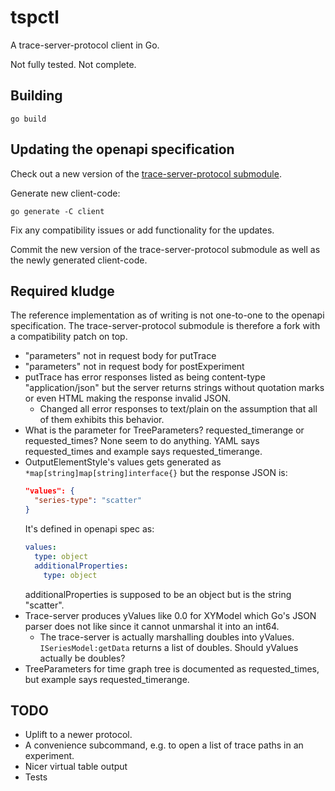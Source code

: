 # tspctl

A trace-server-protocol client in Go.

Not fully tested. Not complete.

## Building

```
go build
```

## Updating the openapi specification

Check out a new version of the [trace-server-protocol
submodule](client/trace-server-protocol).

Generate new client-code:
```
go generate -C client
```

Fix any compatibility issues or add functionality for the updates.

Commit the new version of the trace-server-protocol submodule as well
as the newly generated client-code.

## Required kludge

The reference implementation as of writing is not one-to-one to the
openapi specification. The trace-server-protocol submodule is
therefore a fork with a compatibility patch on top.

- "parameters" not in request body for putTrace
- "parameters" not in request body for postExperiment
- putTrace has error responses listed as being content-type
  "application/json" but the server returns strings without quotation
  marks or even HTML making the response invalid JSON.
  - Changed all error responses to text/plain on the assumption that
    all of them exhibits this behavior.
- What is the parameter for TreeParameters? requested\_timerange or
  requested\_times? None seem to do anything. YAML says
  requested\_times and example says requested\_timerange.
- OutputElementStyle's values gets generated as
  `*map[string]map[string]interface{}` but the response JSON is:
  ```json
  "values": {
    "series-type": "scatter"
  }
  ```
  It's defined in openapi spec as:
  ```yaml
  values:
    type: object
    additionalProperties:
      type: object
  ```
  additionalProperties is supposed to be an object but is the string
  "scatter".
- Trace-server produces yValues like 0.0 for XYModel which Go's JSON
  parser does not like since it cannot unmarshal it into an int64.
  - The trace-server is actually marshalling doubles into yValues.
    `ISeriesModel:getData` returns a list of doubles. Should yValues
    actually be doubles?
- TreeParameters for time graph tree is documented as requested_times,
  but example says requested\_timerange.

## TODO

- Uplift to a newer protocol.
- A convenience subcommand, e.g. to open a list of trace paths in an
  experiment.
- Nicer virtual table output
- Tests
